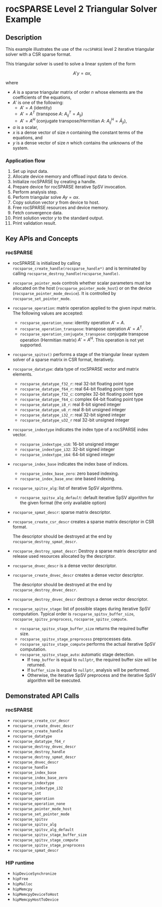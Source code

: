 # rocSPARSE Level 2 Triangular Solver Example

## Description

This example illustrates the use of the `rocSPARSE` level 2 iterative triangular solver with a CSR sparse format.

This triangular solver is used to solve a linear system of the form

$$
A'y = \alpha x,
$$

where

- $A$ is a sparse triangular matrix of order $n$ whose elements are the coefficients of the equations,
- $A'$ is one of the following:
  - $A' = A$ (identity)
  - $A' = A^T$ (transpose $A$: $A_{ij}^T = A_{ji}$)
  - $A' = A^H$ (conjugate transpose/Hermitian $A$: $A_{ij}^H = \bar A_{ji}$),
- $\alpha$ is a scalar,
- $x$ is a dense vector of size $n$ containing the constant terms of the equations, and
- $y$ is a dense vector of size $n$ which contains the unknowns of the system.

### Application flow

1. Set up input data.
2. Allocate device memory and offload input data to device.
3. Initialize rocSPARSE by creating a handle.
4. Prepare device for rocSPARSE iterative SpSV invocation.
5. Perform analysis step.
6. Perform triangular solve $Ay = \alpha x$.
7. Copy solution vector $y$ from device to host.
8. Free rocSPARSE resources and device memory.
9. Fetch convergence data.
10. Print solution vector $y$ to the standard output.
11. Print validation result.

## Key APIs and Concepts

### rocSPARSE

- rocSPARSE is initialized by calling `rocsparse_create_handle(rocsparse_handle*)` and is terminated by calling `rocsparse_destroy_handle(rocsparse_handle)`.
- `rocsparse_pointer_mode` controls whether scalar parameters must be allocated on the host (`rocsparse_pointer_mode_host`) or on the device (`rocsparse_pointer_mode_device`). It is controlled by `rocsparse_set_pointer_mode`.
- `rocsparse_operation`: matrix operation applied to the given input matrix. The following values are accepted:
  - `rocsparse_operation_none`: identity operation $A' = A$.
  - `rocsparse_operation_transpose`: transpose operation $A' = A^\mathrm{T}$.
  - `rocsparse_operation_conjugate_transpose`: conjugate transpose operation (Hermitian matrix) $A' = A^\mathrm{H}$. This operation is not yet supported.

- `rocsparse_spitsv()` performs a stage of the triangular linear system solver of a sparse matrix in CSR format, iteratively.

- `rocsparse_datatype`: data type of rocSPARSE vector and matrix elements.
  - `rocsparse_datatype_f32_r`: real 32-bit floating point type
  - `rocsparse_datatype_f64_r`: real 64-bit floating point type
  - `rocsparse_datatype_f32_c`: complex 32-bit floating point type
  - `rocsparse_datatype_f64_c`: complex 64-bit floating point type
  - `rocsparse_datatype_i8_r`: real 8-bit signed integer
  - `rocsparse_datatype_u8_r`: real 8-bit unsigned integer
  - `rocsparse_datatype_i32_r`: real 32-bit signed integer
  - `rocsparse_datatype_u32_r` real 32-bit unsigned integer

- `rocsparse_indextype` indicates the index type of a rocSPARSE index vector.
  - `rocsparse_indextype_u16`: 16-bit unsigned integer
  - `rocsparse_indextype_i32`: 32-bit signed integer
  - `rocsparse_indextype_i64`: 64-bit signed integer

- `rocsparse_index_base` indicates the index base of indices.
  - `rocsparse_index_base_zero`: zero based indexing.
  - `rocsparse_index_base_one`: one based indexing.

- `rocsparse_spitsv_alg`: list of iterative SpSV algorithms.
  - `rocsparse_spitsv_alg_default`: default iterative SpSV algorithm for the given format (the only available option)

- `rocsparse_spmat_descr`: sparse matrix descriptor.
- `rocsparse_create_csr_descr` creates a sparse matrix descriptor in CSR format.

    The descriptor should be destroyed at the end by `rocsparse_destroy_spmat_descr`.
- `rocsparse_destroy_spmat_descr`: Destroy a sparse matrix descriptor and release used resources allocated by the descriptor.

- `rocsparse_dnvec_descr` is a dense vector descriptor.
- `rocsparse_create_dnvec_descr` creates a dense vector descriptor.

    The descriptor should be destroyed at the end by `rocsparse_destroy_dnvec_descr`.
- `rocsparse_destroy_dnvec_descr` destroys a dense vector descriptor.

- `rocsparse_spitsv_stage`: list of possible stages during iterative SpSV computation. Typical order is `rocsparse_spitsv_buffer_size`, `rocsparse_spitsv_preprocess`, `rocsparse_spitsv_compute`.
  - `rocsparse_spitsv_stage_buffer_size` returns the required buffer size.
  - `rocsparse_spitsv_stage_preprocess` preprocesses data.
  - `rocsparse_spitsv_stage_compute` performs the actual iterative SpSV computation.
  - `rocsparse_spitsv_stage_auto`: automatic stage detection.
    - If `temp_buffer` is equal to `nullptr`, the required buffer size will be returned.
    - If `buffer_size` is equal to `nullptr`, analysis will be performed.
    - Otherwise, the iterative SpSV preprocess and the iterative SpSV algorithm will be executed.

## Demonstrated API Calls

### rocSPARSE

- `rocsparse_create_csr_descr`
- `rocsparse_create_dnvec_descr`
- `rocsparse_create_handle`
- `rocsparse_datatype`
- `rocsparse_datatype_f64_r`
- `rocsparse_destroy_dnvec_descr`
- `rocsparse_destroy_handle`
- `rocsparse_destroy_spmat_descr`
- `rocsparse_dnvec_descr`
- `rocsparse_handle`
- `rocsparse_index_base`
- `rocsparse_index_base_zero`
- `rocsparse_indextype`
- `rocsparse_indextype_i32`
- `rocsparse_int`
- `rocsparse_operation`
- `rocsparse_operation_none`
- `rocsparse_pointer_mode_host`
- `rocsparse_set_pointer_mode`
- `rocsparse_spitsv`
- `rocsparse_spitsv_alg`
- `rocsparse_spitsv_alg_default`
- `rocsparse_spitsv_stage_buffer_size`
- `rocsparse_spitsv_stage_compute`
- `rocsparse_spitsv_stage_preprocess`
- `rocsparse_spmat_descr`

### HIP runtime

- `hipDeviceSynchronize`
- `hipFree`
- `hipMalloc`
- `hipMemcpy`
- `hipMemcpyDeviceToHost`
- `hipMemcpyHostToDevice`
